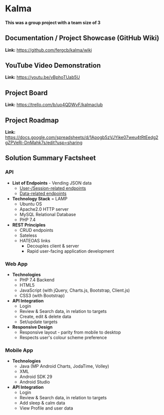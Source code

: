 # Kalma

#### This was a group project with a team size of 3

## Documentation / Project Showcase (GitHub Wiki)
**Link:** https://github.com/fergcb/kalma/wiki

## YouTube Video Demonstration
**Link:** https://youtu.be/vBphoTUab5U

## Project Board
**Link:** https://trello.com/b/uo4QDWvF/kalmaclub

## Project Roadmap
**Link:** https://docs.google.com/spreadsheets/d/1Apogb5zVJYike07weu4tRtEedg2gZPVeRi-DnMahk7s/edit?usp=sharing

## Solution Summary Factsheet

### API
- **List of Endpoints** - Vending JSON data
    - [User-/Session-related endpoints](https://github.com/fergcb/kalma/wiki/Documentation-%7C-API-Account-Resources)
    - [Data-related endpoints](https://github.com/fergcb/kalma/wiki/Documentation-%7C-API-Wellbeing-Resources)
- **Technology Stack** = LAMP
    - Ubuntu OS
    - Apache2.0 HTTP server
    - MySQL Relational Database
    - PHP 7.4
- **REST Principles**
    - CRUD endpoints
    - Sateless
    - HATEOAS links
        - Decouples client & server
        - Rapid user-facing application development
        
### Web App
- **Technologies**
    - PHP 7.4 Backend
    - HTML5
    - JavaScript (with jQuery, Charts.js, Bootstrap, Client.js)
    - CSS3 (with Bootstrap)
- **API Integration**
    - Login
    - Review & Search data, in relation to targets
    - Create, edit & delete data
    - Set/update targets
- **Responsive Design**
    - Responsive layout - parity from mobile to desktop
    - Respects user's colour scheme preference

### Mobile App
- **Technologies**
    - Java (MP Android Charts, JodaTime, Volley)
    - XML
    - Android SDK 29
    - Android Studio
- **API Integration**
    - Login
    - Review & Search data, in relation to targets
    - Add sleep & calm data
    - View Profile and user data
